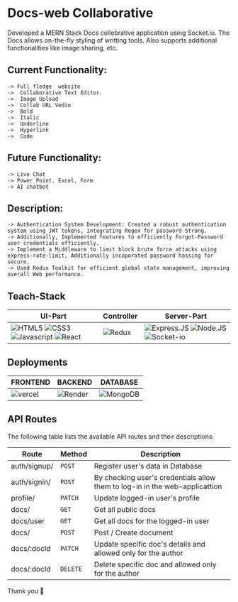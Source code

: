 # Docs-web Collaborative 
Developed a MERN Stack Docs collebrative application using Socket.io. The Docs allows on-the-fly styling of writting tools. Also supports additional functionalities like image sharing, etc. 
## Current Functionality:
    -> Full fledge  website
    ->  Collaborative Text Editor.
    ->  Image Upload 
    ->  Collab URL Vedio
    ->  Bold 
    ->  Italic
    ->  Underline
    ->  Hyperlink
    ->  Code
    
## Future Functionality:
    -> Live Chat
    -> Power Point. Excel, Form
    -> AI chatbot
 ## Description:
    -> Authentication System Development: Created a robust authentication system using JWT tokens, integrating Regex for password Strong. 
    -> Additionally, Implemented features to efficiently Forgot-Password user credentials efficiently.
    -> Implement a Middleware to limit block brute force attacks using express-rate-limit, Additionally incoporated password hassing for secure.
    -> Used Redux Toolkit for efficient global state management, improving overall Web performance. 

## Teach-Stack
| UI-Part | Controller | Server-Part |
|---------|------------------|--------------|
|![HTML5](https://img.shields.io/badge/HTML5-E34F26?style=for-the-badge&logo=html5&logoColor=white) ![CSS3](https://img.shields.io/badge/CSS3-1572B6?style=for-the-badge&logo=css3&logoColor=white) ![Javascript](https://img.shields.io/badge/JavaScript-323330?style=for-the-badge&logo=javascript&logoColor=F7DF1E) ![React](https://img.shields.io/badge/React-20232A?style=for-the-badge&logo=react&logoColor=61DAFB)|![Redux](https://img.shields.io/badge/Redux-593D88?style=for-the-badge&logo=redux&logoColor=white) |![Express.JS](https://img.shields.io/badge/Express.js-000000?style=for-the-badge&logo=express&logoColor=white) ![Node.JS](https://img.shields.io/badge/Node.js-339933?style=for-the-badge&logo=nodedotjs&logoColor=white) ![Socket-io](https://img.shields.io/badge/Socket.io-010101?&style=for-the-badge&logo=Socket.io&logoColor=white)|

## Deployments
|FRONTEND|BACKEND|DATABASE|
|--------|-------|--------|
|![vercel](https://img.shields.io/badge/Vercel-000000?style=for-the-badge&logo=vercel&logoColor=white)|![Render](https://img.shields.io/badge/Render-46E3B7?style=for-the-badge&logo=render&logoColor=white)|![MongoDB](https://img.shields.io/badge/MongoDB-4EA94B?style=for-the-badge&logo=mongodb&logoColor=white)

## API Routes

The following table lists the available API routes and their descriptions:

| Route | Method | Description |
|-------|-------------|----------|
| auth/signup/ | `POST` | Register user's data in Database |
| auth/signin/ | `POST` | By checking user's credentials allow them to log-in in the web-applicattion |
| profile/ | `PATCH` |	Update logged-in user's profile |
| docs/ | `GET` |	Get all public docs |
| docs/user | `GET` |	Get all docs for the logged-in user |
| docs/ | `POST` | Post / Create document |
| docs/:docId | `PATCH` | Update specific doc's details and allowed only for the author |
| docs/:docId | `DELETE` | Delete specific doc and allowed only for the author |

Thank you 💙
